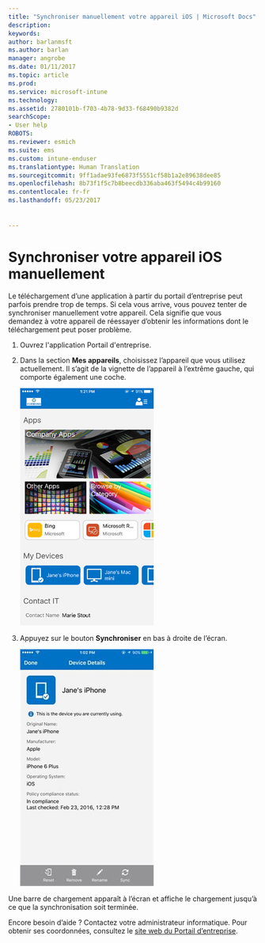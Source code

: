 ```yaml
---
title: "Synchroniser manuellement votre appareil iOS | Microsoft Docs"
description: 
keywords: 
author: barlanmsft
ms.author: barlan
manager: angrobe
ms.date: 01/11/2017
ms.topic: article
ms.prod: 
ms.service: microsoft-intune
ms.technology: 
ms.assetid: 2780101b-f703-4b78-9d33-f68490b9382d
searchScope:
- User help
ROBOTS: 
ms.reviewer: esmich
ms.suite: ems
ms.custom: intune-enduser
ms.translationtype: Human Translation
ms.sourcegitcommit: 9ff1adae93fe6873f5551cf58b1a2e89638dee85
ms.openlocfilehash: 8b73f1f5c7b8beecdb336aba463f5494c4b99160
ms.contentlocale: fr-fr
ms.lasthandoff: 05/23/2017


---
```



# <a name="sync-your-ios-device-manually"></a>Synchroniser votre appareil iOS manuellement

Le téléchargement d’une application à partir du portail d’entreprise peut parfois prendre trop de temps. Si cela vous arrive, vous pouvez tenter de synchroniser manuellement votre appareil. Cela signifie que vous demandez à votre appareil de réessayer d’obtenir les informations dont le téléchargement peut poser problème.

1. Ouvrez l'application Portail d'entreprise.

2. Dans la section **Mes appareils**, choisissez l’appareil que vous utilisez actuellement. Il s’agit de la vignette de l’appareil à l’extrême gauche, qui comporte également une coche.

    ![Écran de l’appareil avec la section Mes appareils](./media/ios-sync-1-comp-portal-apps.png)

3. Appuyez sur le bouton **Synchroniser** en bas à droite de l’écran.

    ![Détails de l’appareil avec le bouton Synchroniser](./media/ios-sync-2-sync-button.png)

Une barre de chargement apparaît à l’écran et affiche le chargement jusqu’à ce que la synchronisation soit terminée.

Encore besoin d’aide ? Contactez votre administrateur informatique. Pour obtenir ses coordonnées, consultez le [site web du Portail d’entreprise](http://portal.manage.microsoft.com).

